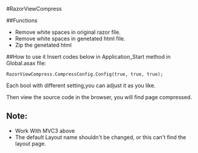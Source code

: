 #RazorViewCompress
  
##Functions
* Remove white spaces in original razor file.
* Remove white spaces in genetated html file.
* Zip the genetated html

##How to use it
Insert codes below in Application_Start method in Global.asax file:

    RazorViewCompress.CompressConfig.Config(true, true, true);

Each bool with different setting,you can adjust it as you like. 

Then view the source code in the browser, you will find page compressed.

## Note:
* Work With MVC3 above
* The default Layout name shouldn't be changed, or this can't find the layout page.
